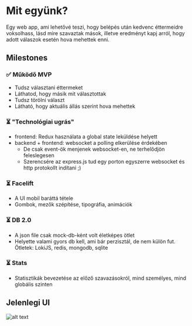 # Mit együnk?

Egy web app, ami lehetővé teszi, hogy belépés után kedvenc éttermeidre voksolhass, lásd mire szavaztak mások, illetve eredményt kapj arról, hogy adott válaszok esetén hova mehettek enni.

## Milestones

### ✅ Működő MVP
* Tudsz választani éttermeket
* Láthatod, hogy másik mit választottak
* Tudsz törölni választ
* Látható, hogy aktuális állás szerint hova mehettek

### ⏳ "Technológiai ugrás"
* frontend: Redux használata a global state leküldése helyett
* backend + frontend: websocket a polling elkerülése érdekében
  * De csak event-ök menjenek websocket-en, ne terhelődjön feleslegesen
  * Szerencsére az express.js tud egy porton egyszerre websocket és http protokollt indítani ;)

### ⏳ Facelift
* A UI mobil baráttá tétele
* Gombok, mezők szépítése, tipográfia, animációk

### ⏳ DB 2.0
* A json file csak mock-db-ként volt életképes ötlet
* Helyette valami gyors db kell, ami bár perzisztál, de nem külön fut. Ötletek: LokiJS, redis, mongodb, sqlite

### ⏳ Stats
* Statisztikák bevezetése az előző szavazásokról, mind személyes, mind globális szinten

## Jelenlegi UI

![alt text](https://i.imgur.com/EjdLpkM.jpg "Logo Title Text 1")
